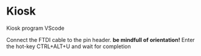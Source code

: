 # Kiosk
Kiosk program VScode

Connect the FTDI cable to the pin header. **be mindfull of orientation!**
Enter the hot-key CTRL+ALT+U and wait for completion

